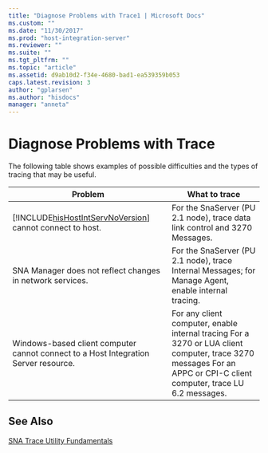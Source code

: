 ```yaml
---
title: "Diagnose Problems with Trace1 | Microsoft Docs"
ms.custom: ""
ms.date: "11/30/2017"
ms.prod: "host-integration-server"
ms.reviewer: ""
ms.suite: ""
ms.tgt_pltfrm: ""
ms.topic: "article"
ms.assetid: d9ab10d2-f34e-4680-bad1-ea539359b053
caps.latest.revision: 3
author: "gplarsen"
ms.author: "hisdocs"
manager: "anneta"
---
```

# Diagnose Problems with Trace
The following table shows examples of possible difficulties and the types of tracing that may be useful.  


|                                                Problem                                                 |                                                                            What to trace                                                                             |
|--------------------------------------------------------------------------------------------------------|----------------------------------------------------------------------------------------------------------------------------------------------------------------------|
| [!INCLUDE[hisHostIntServNoVersion](../includes/hishostintservnoversion-md.md)] cannot connect to host. |                                             For the SnaServer (PU 2.1 node), trace data link control and 3270 Messages.                                              |
|                       SNA Manager does not reflect changes in network services.                        |                                 For the SnaServer (PU 2.1 node), trace Internal Messages; for Manage Agent, enable internal tracing.                                 |
|          Windows-based client computer cannot connect to a Host Integration Server resource.           | For any client computer, enable internal tracing For a 3270 or LUA client computer, trace 3270 messages For an APPC or CPI-C client computer, trace LU 6.2 messages. |

## See Also  
 [SNA Trace Utility Fundamentals](../core/sna-trace-utility-fundamentals1.md)
